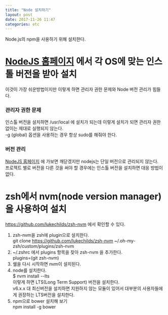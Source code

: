 ```yaml
---
title: "Node 설치하기"
layout: post
date: 2017-11-26 11:47
categories: etc
---
```

Node.js의 npm을 사용하기 위해 설치한다.  

# [NodeJS 홈페이지] 에서 각 OS에 맞는 인스톨 버전을 받아 설치  
이것이 가장 쉬운방법이지만 이렇게 하면 관리자 권한 문제와 Node 버전 관리가 힘들다.

### 관리자 권한 문제  
인스톨 버전을 설치하면 /usr/local 에 설치가 되는데 이렇게 설치가 되면 관리자 권한 없이는 제대로 실행되지 않는다.  
-g (global) 옵션을 사용하는 경우 항상 sudo를 해줘야 한다.  

### 버전 관리
[NodeJS 홈페이지] 에 가보면 깨닫겠지만 nodejs는 단일 버전으로 관리되지 않는다.  
프로젝트 별로 버전을 다른 것을 써야 할 경우에는 인스톨 버전을 설치하면 대응 방법이 없다.  

# zsh에서 nvm(node version manager) 을 사용하여 설치
https://github.com/lukechilds/zsh-nvm 에서 확인할 수 있다.  

1. zsh-nvm을 zsh에 plugin으로 설치한다.  
   git clone https://github.com/lukechilds/zsh-nvm ~/.oh-my-zsh/custom/plugins/zsh-nvm
2. ~/.zshrc 에서 plugins 항목을 찾아 zsh-nvm 을 추가한다.  
   plugins=(git zsh-nvm)
3. 쉘을 다시 시작하면 nvm이 설치된다.  
4. node를 설치한다.  
   $ nvm install --lts  
   이렇게 하면  LTS(Long Term Support) 버전을 설치한다.  
   v6.x.x 대 최신버전을 설치하면 지원하지 않는 모듈이 있어서 대부분의 사용자들에게 권장하는 LTS버전을 설치한다.  
5. npm으로 bower 설치해 보기  
   npm install -g bower

[NodeJS 홈페이지]: http://nodejs.org